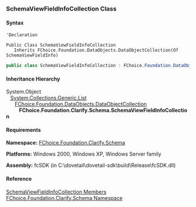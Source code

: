 ﻿### SchemaViewFieldInfoCollection Class

#### Syntax

```vbnet
'Declaration

Public Class SchemaViewFieldInfoCollection 
   Inherits FChoice.Foundation.DataObjects.DataObjectCollection(Of SchemaViewFieldInfo)
```

```csharp
public class SchemaViewFieldInfoCollection : FChoice.Foundation.DataObjects.DataObjectCollection<SchemaViewFieldInfo>
```

#### Inheritance Hierarchy

System.Object  
   [System.Collections.Generic.List<T>](#)  
      [FChoice.Foundation.DataObjects.DataObjectCollection<T>](fcSDK~FChoice.Foundation.DataObjects.DataObjectCollection`1.md)  
         **FChoice.Foundation.Clarify.Schema.SchemaViewFieldInfoCollection**  

#### Requirements

**Namespace:** [FChoice.Foundation.Clarify.Schema](fcSDK~FChoice.Foundation.Clarify.Schema_namespace.md)

**Platforms:** Windows 2000, Windows XP, Windows Server family

**Assembly:** fcSDK (in C:\\dovetail\\dovetail-sdk\\build\\Release\\fcSDK.dll)

#### Reference

[SchemaViewFieldInfoCollection Members](fcSDK~FChoice.Foundation.Clarify.Schema.SchemaViewFieldInfoCollection_members.md)  
[FChoice.Foundation.Clarify.Schema Namespace](fcSDK~FChoice.Foundation.Clarify.Schema_namespace.md)